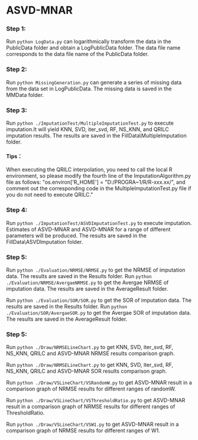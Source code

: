 # ASVD-MNAR

### Step 1:
Run `python LogData.py` can logarithmically transform the data in the PublicData folder and obtain a LogPublicData folder. The data file name corresponds to the data file name of the PublicData folder.

### Step 2:
Run `python MissingGeneration.py` can generate a series of missing data from the data set in LogPublicData. The missing data is saved in the MMData folder.

### Step 3:
Run `python ./ImputationTest/MultipleImputationTest.py` to execute imputation.It will yield KNN, SVD, iter_svd, RF, NS_KNN, and QRILC imputation results. The results are saved in the FillData\MultipleImputation folder.
#### Tips：
When executing the QRILC interpolation, you need to call the local R environment, so please modify the fourth line of the ImputationAlgorithm.py file as follows: "os.environ['R_HOME'] = "D:/PROGRA~1/R/R-xxx.xx/", and comment out the corresponding code in the MultipleImputationTest.py file if you do not need to execute QRILC."

### Step 4:
Run `python ./ImputationTest/ASVDImputationTest.py` to execute imputation. Estimates of ASVD-MNAR and ASVD-MNAR for a range of different parameters will be produced. The results are saved in the FillData\ASVDImputation folder.


### Step 5:
Run `python ./Evaluation/NRMSE/NRMSE.py` to get the NRMSE of imputation data. The results are saved in the Results folder.
Run `python ./Evaluation/NRMSE/AvergaeNRMSE.py` to get the Avergae NRMSE of imputation data. The results are saved in the AverageResult folder.

Run `python ./Evaluation/SOR/SOR.py` to get the SOR of imputation data. The results are saved in the Results folder.
Run `python ./Evaluation/SOR/AvergaeSOR.py` to get the Avergae SOR of imputation data. The results are saved in the AverageResult folder.

### Step 5:
Run `python ./Draw/NRMSELineChart.py` to get KNN, SVD, iter_svd, RF, NS_KNN, QRILC and ASVD-MNAR NRMSE results comparison graph.

Run `python ./Draw/NRMSELineChart.py` to get KNN, SVD, iter_svd, RF, NS_KNN, QRILC and ASVD-MNAR SOR results comparison graph.

Run `python ./Draw/VSLineChart/VSRandomW.py` to get ASVD-MNAR result in a comparison graph of NRMSE results for different ranges of randomW.

Run `python ./Draw/VSLineChart/VSThresholdRatio.py` to get ASVD-MNAR result in a comparison graph of NRMSE results for different ranges of ThresholdRatio.

Run `python ./Draw/VSLineChart/VSW1.py` to get ASVD-MNAR result in a comparison graph of NRMSE results for different ranges of W1.
